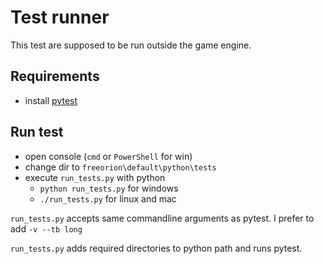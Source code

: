 # Test runner

This test are supposed to be run outside the game engine.

## Requirements
 - install [pytest](http://pytest.org/latest/getting-started.html)

## Run test
 - open console (`cmd` or `PowerShell` for win)
 - change dir to `freeorion\default\python\tests`
 - execute  `run_tests.py` with python
   - `python run_tests.py` for windows
   - `./run_tests.py` for linux and mac

 `run_tests.py` accepts same commandline arguments as pytest. I prefer to add `-v --tb long`
 
 `run_tests.py` adds required directories to python path and runs pytest.  
